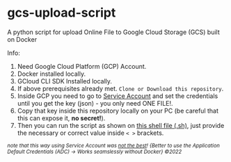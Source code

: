 # gcs-upload-script
A python script for upload Online File to Google Cloud Storage (GCS) built on Docker

Info:
1. Need Google Cloud Platform (GCP) Account.
2. Docker installed locally.
3. GCloud CLI SDK Installed locally.
4. If above prerequisites already met. `Clone or Download this repository`.
5. Inside GCP you need to go to [Service Account](https://console.cloud.google.com/iam-admin/serviceaccounts) and set the credentials until you get the key (json) - you only need ONE FILE!.
6. Copy that key inside this repository locally on your PC (be careful that this can expose it, **no secret!**).
7. Then you can run the script as shown on [this shell file (.sh)](https://github.com/zeenfts/gcs-upload-script/blob/main/run_script.sh), just provide the necessary or correct value inside `< >` brackets.

*<sup>note that this way using Service Account was [not the best](https://cloud.google.com/docs/authentication/provide-credentials-adc)! {Better to use the Application Default Credentials (ADC) -> Works seamslessly without Docker} ©2022</sup>*
